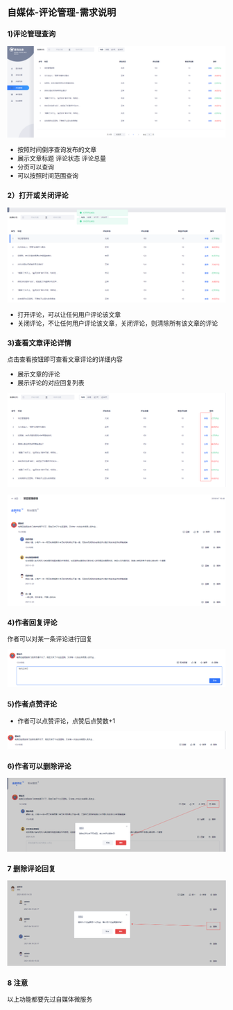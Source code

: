 ## 自媒体-评论管理-需求说明



### 1)评论管理查询

![image-20210808114952078](自媒体-评论管理-需求说明.assets\image-20210808114952078.png)

- 按照时间倒序查询发布的文章
- 展示文章标题 评论状态 评论总量
- 分页可以查询
- 可以按照时间范围查询

### 2）打开或关闭评论

![image-20210808115209472](自媒体-评论管理-需求说明.assets\image-20210808115209472.png)

- 打开评论，可以让任何用户评论该文章
- 关闭评论，不让任何用户评论该文章，关闭评论，则清除所有该文章的评论



### 3)查看文章评论详情

点击查看按钮即可查看文章评论的详细内容

- 展示文章的评论
- 展示评论的对应回复列表

![image-20210808115424316](自媒体-评论管理-需求说明.assets\image-20210808115424316.png)

![image-20210808115443040](自媒体-评论管理-需求说明.assets\image-20210808115443040.png)

### 4)作者回复评论

作者可以对某一条评论进行回复

![image-20210808115817750](自媒体-评论管理-需求说明.assets\image-20210808115817750.png)

### 5)作者点赞评论

- 作者可以点赞评论，点赞后点赞数+1

![image-20210808115913383](自媒体-评论管理-需求说明.assets\image-20210808115913383.png)

### 6)作者可以删除评论

![image-20210808120022061](自媒体-评论管理-需求说明.assets\image-20210808120022061.png)

### 7 删除评论回复

![image-20210903234124566](自媒体-评论管理-需求说明.assets\image-20210903234124566.png)



### 8 注意

以上功能都要先过自媒体微服务